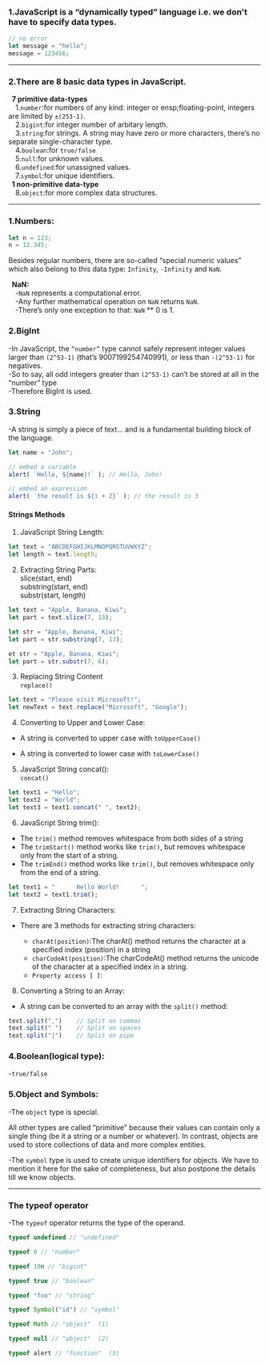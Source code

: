 ### 1.JavaScript is a “dynamically typed” language i.e. we don't have to specify data types.

```javascript
// no error
let message = "hello";
message = 123456;
```
---
### 2.There are 8 basic data types in JavaScript. 
&ensp;**7 primitive data-types**   
&ensp;&ensp;1.`number`:for numbers of any kind: integer or ensp;floating-point, integers are limited by `±(253-1)`.  
&ensp;&ensp;2.`bigint`:for integer number of arbitary length.  
&ensp;&ensp;3.`string`:for strings. A string may have zero or more characters, there’s no separate single-character type.  
&ensp;&ensp;4.`boolean`:for `true/false`  
&ensp;&ensp;5.`null`:for unknown values.  
&ensp;&ensp;6.`undefined`:for unassigned values.  
&ensp;&ensp;7.`symbol`:for unique identifiers.  
&ensp;**1 non-primitive data-type**  
&ensp;&ensp;8.`object`:for more complex data structures.  

---
### 1.Numbers:
```javascript
let n = 123;
n = 12.345;
```  
Besides regular numbers, there are so-called “special numeric values” which also belong to this data type: `Infinity`, `-Infinity` and `NaN`.  
  
&ensp;**NaN:**  
&ensp;&ensp;-`NaN` represents a computational error.   
&ensp;&ensp;-Any further mathematical operation on `NaN` returns `NaN`.  
&ensp;&ensp;-There’s only one exception to that: `NaN` ** 0 is 1.  
### 2.BigInt  
-In JavaScript, the `“number”` type cannot safely represent integer values larger than `(2^53-1)` (that’s 9007199254740991), or less than `-(2^53-1)` for negatives.  
-So to say, all odd integers greater than `(2^53-1)` can’t be stored at all in the “number” type  
-Therefore BigInt is used.  
  
### 3.String  

-A string is simply a piece of text… and is a fundamental building block of the language.
```javascript
let name = "John";

// embed a variable
alert( `Hello, ${name}!` ); // Hello, John!

// embed an expression
alert( `the result is ${1 + 2}` ); // the result is 3
```  

#### Strings Methods
1. JavaScript String Length:
```js
let text = "ABCDEFGHIJKLMNOPQRSTUVWXYZ";
let length = text.length;
```
2. Extracting String Parts:  
slice(start, end)  
substring(start, end)  
substr(start, length)  
```js
let text = "Apple, Banana, Kiwi";
let part = text.slice(7, 13);
```
```js
let str = "Apple, Banana, Kiwi";
let part = str.substring(7, 13);
```
```js
et str = "Apple, Banana, Kiwi";
let part = str.substr(7, 6);
```  
3. Replacing String Content  
`replace()`
```js
let text = "Please visit Microsoft!";
let newText = text.replace("Microsoft", "Google");
```
4. Converting to Upper and Lower Case:
- A string is converted to upper case with `toUpperCase()`

- A string is converted to lower case with `toLowerCase()`  

5. JavaScript String concat():  
`concat()`
```js
let text1 = "Hello";
let text2 = "World";
let text3 = text1.concat(" ", text2);
```
6. JavaScript String trim():
- The `trim()` method removes whitespace from both sides of a string  
- The `trimStart()` method works like `trim()`, but removes whitespace only from the start of a string.
- The `trimEnd()` method works like `trim()`, but removes whitespace only from the end of a string.
```js
let text1 = "      Hello World!      ";
let text2 = text1.trim();
```
7. Extracting String Characters:
- There are 3 methods for extracting string characters:

  - `charAt(position)`:The charAt() method returns the character at a specified index (position) in a string
  - `charCodeAt(position)`:The charCodeAt() method returns the unicode of the character at a specified index in a string.  
  - `Property access [ ]`:
8. Converting a String to an Array:
- A string can be converted to an array with the `split()` method:
```js
text.split(",")    // Split on commas
text.split(" ")    // Split on spaces
text.split("|")    // Split on pipe
```

### 4.Boolean(logical type):   

-`true/false`  

### 5.Object and Symbols:  

-The `object` type is special.

All other types are called “primitive” because their values can contain only a single thing (be it a string or a number or whatever). In contrast, objects are used to store collections of data and more complex entities.  

-The `symbol` type is used to create unique identifiers for objects. We have to mention it here for the sake of completeness, but also postpone the details till we know objects.

---  
### The typeof operator  

-The `typeof` operator returns the type of the operand.

```javascript
typeof undefined // "undefined"

typeof 0 // "number"

typeof 10n // "bigint"

typeof true // "boolean"

typeof "foo" // "string"

typeof Symbol("id") // "symbol"

typeof Math // "object"  (1)

typeof null // "object"  (2)

typeof alert // "function"  (3)
```







